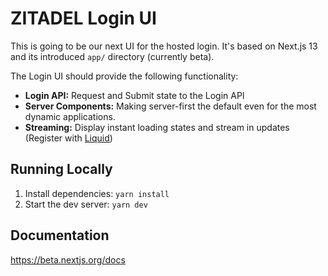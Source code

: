 # ZITADEL Login UI

This is going to be our next UI for the hosted login. It's based on Next.js 13 and its introduced `app/` directory (currently beta).

The Login UI should provide the following functionality:

- **Login API:** Request and Submit state to the Login API
- **Server Components:** Making server-first the default even for the most dynamic applications.
- **Streaming:** Display instant loading states and stream in updates (Register with [Liquid](https://liquidjs.com/))

## Running Locally

1. Install dependencies: `yarn install`
1. Start the dev server: `yarn dev`

## Documentation

https://beta.nextjs.org/docs

